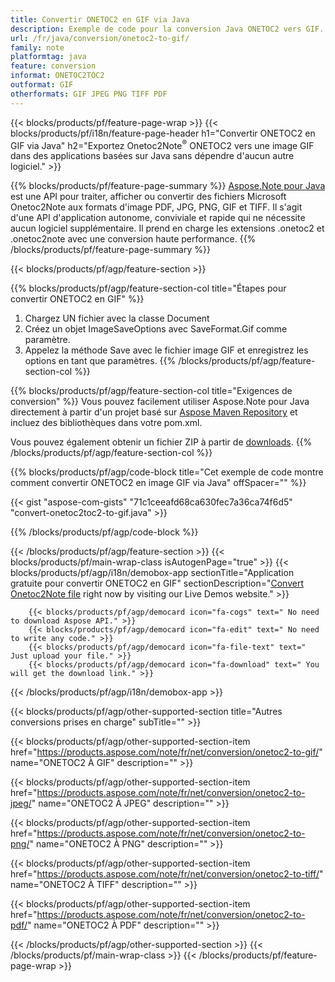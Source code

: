 ```yaml
---
title: Convertir ONETOC2 en GIF via Java
description: Exemple de code pour la conversion Java ONETOC2 vers GIF. Utilisez le code d'exemple d'API pour la conversion des fichiers batch ONETOC2 en GIF dans n'importe quelle application basée sur Java. 
url: /fr/java/conversion/onetoc2-to-gif/
family: note
platformtag: java
feature: conversion
informat: ONETOC2TOC2
outformat: GIF
otherformats: GIF JPEG PNG TIFF PDF
---
```

{{< blocks/products/pf/feature-page-wrap >}}
{{< blocks/products/pf/i18n/feature-page-header h1="Convertir ONETOC2 en GIF via Java" h2="Exportez Onetoc2Note<sup>&reg;</sup> ONETOC2 vers une image GIF dans des applications basées sur Java sans dépendre d'aucun autre logiciel." >}}

{{% blocks/products/pf/feature-page-summary %}}
[Aspose.Note pour Java](https://products.aspose.com/note/java/) est une API pour traiter, afficher ou convertir des fichiers Microsoft Onetoc2Note aux formats d'image PDF, JPG, PNG, GIF et TIFF. Il s'agit d'une API d'application autonome, conviviale et rapide qui ne nécessite aucun logiciel supplémentaire. Il prend en charge les extensions .onetoc2 et .onetoc2note avec une conversion haute performance.
{{% /blocks/products/pf/feature-page-summary  %}}

{{< blocks/products/pf/agp/feature-section >}}

{{% blocks/products/pf/agp/feature-section-col title="Étapes pour convertir ONETOC2 en GIF" %}}
1. Chargez UN fichier avec la classe Document
2. Créez un objet ImageSaveOptions avec SaveFormat.Gif comme paramètre.
3. Appelez la méthode Save avec le fichier image GIF et enregistrez les options en tant que paramètres.
{{% /blocks/products/pf/agp/feature-section-col %}}

{{% blocks/products/pf/agp/feature-section-col title="Exigences de conversion" %}}
Vous pouvez facilement utiliser Aspose.Note pour Java directement à partir d'un projet basé sur [Aspose Maven Repository](https://repository.aspose.com/note/) et incluez des bibliothèques dans votre pom.xml.

Vous pouvez également obtenir un fichier ZIP à partir de [downloads](https://releases.aspose.com/note/java).
{{% /blocks/products/pf/agp/feature-section-col %}}

{{% blocks/products/pf/agp/code-block title="Cet exemple de code montre comment convertir ONETOC2 en image GIF via Java" offSpacer="" %}}

{{< gist "aspose-com-gists" "71c1ceeafd68ca630fec7a36ca74f6d5" "convert-onetoc2toc2-to-gif.java" >}}

{{% /blocks/products/pf/agp/code-block %}}

{{< /blocks/products/pf/agp/feature-section >}}
{{< blocks/products/pf/main-wrap-class isAutogenPage="true" >}}
{{< blocks/products/pf/agp/i18n/demobox-app sectionTitle="Application gratuite pour convertir ONETOC2 en GIF" sectionDescription="[Convert Onetoc2Note file](https://products.aspose.app/note/conversion/onetoc2note-to-gif) right now by visiting our Live Demos website." >}}

        {{< blocks/products/pf/agp/democard icon="fa-cogs" text=" No need to download Aspose API." >}}
        {{< blocks/products/pf/agp/democard icon="fa-edit" text=" No need to write any code." >}}
        {{< blocks/products/pf/agp/democard icon="fa-file-text" text=" Just upload your file." >}}
        {{< blocks/products/pf/agp/democard icon="fa-download" text=" You will get the download link." >}}
		
{{< /blocks/products/pf/agp/i18n/demobox-app >}}

{{< blocks/products/pf/agp/other-supported-section title="Autres conversions prises en charge" subTitle="" >}}

{{< blocks/products/pf/agp/other-supported-section-item href="https://products.aspose.com/note/fr/net/conversion/onetoc2-to-gif/" name="ONETOC2 À GIF" description="" >}}

{{< blocks/products/pf/agp/other-supported-section-item href="https://products.aspose.com/note/fr/net/conversion/onetoc2-to-jpeg/" name="ONETOC2 À JPEG" description="" >}}

{{< blocks/products/pf/agp/other-supported-section-item href="https://products.aspose.com/note/fr/net/conversion/onetoc2-to-png/" name="ONETOC2 À PNG" description="" >}}

{{< blocks/products/pf/agp/other-supported-section-item href="https://products.aspose.com/note/fr/net/conversion/onetoc2-to-tiff/" name="ONETOC2 À TIFF" description="" >}}

{{< blocks/products/pf/agp/other-supported-section-item href="https://products.aspose.com/note/fr/net/conversion/onetoc2-to-pdf/" name="ONETOC2 À PDF" description="" >}}



{{< /blocks/products/pf/agp/other-supported-section >}}
{{< /blocks/products/pf/main-wrap-class >}}
{{< /blocks/products/pf/feature-page-wrap >}}